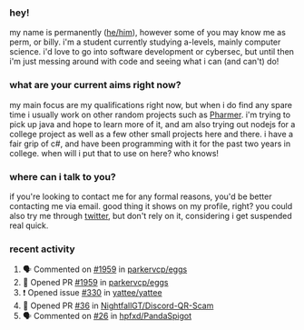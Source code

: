 ### hey!
my name is permanently ([he/him](https://pronoun.is/he)), however some of you may know me as perm, or billy. i'm a student currently studying a-levels, mainly computer science. i'd love to go into software development or cybersec, but until then i'm just messing around with code and seeing what i can (and can't) do!

### what are your current aims right now?
my main focus are my qualifications right now, but when i do find any spare time i usually work on other random projects such as [Pharmer](https://github.com/Permanently/Pharmer). i'm trying to pick up java and hope to learn more of it, and am also trying out nodejs for a college project as well as a few other small projects here and there. i have a fair grip of c#, and have been programming with it for the past two years in college. when will i put that to use on here? who knows!

### where can i talk to you?
if you're looking to contact me for any formal reasons, you'd be better contacting me via email. good thing it shows on my profile, right? you could also try me through [twitter](https://twitter.com/permanentlay), but don't rely on it, considering i get suspended real quick.

### recent activity
<!--START_SECTION:activity-->
1. 🗣 Commented on [#1959](https://github.com/parkervcp/eggs/issues/1959) in [parkervcp/eggs](https://github.com/parkervcp/eggs)
2. 💪 Opened PR [#1959](https://github.com/parkervcp/eggs/pull/1959) in [parkervcp/eggs](https://github.com/parkervcp/eggs)
3. ❗️ Opened issue [#330](https://github.com/yattee/yattee/issues/330) in [yattee/yattee](https://github.com/yattee/yattee)
4. 💪 Opened PR [#36](https://github.com/NightfallGT/Discord-QR-Scam/pull/36) in [NightfallGT/Discord-QR-Scam](https://github.com/NightfallGT/Discord-QR-Scam)
5. 🗣 Commented on [#26](https://github.com/hpfxd/PandaSpigot/issues/26) in [hpfxd/PandaSpigot](https://github.com/hpfxd/PandaSpigot)
<!--END_SECTION:activity-->
